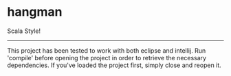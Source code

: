 hangman
=======

Scala Style!

---------------------------------------------
This project has been tested to work with both eclipse and intellij.  Run 'compile' before opening the project in order to retrieve the necessary dependencies.  If you've loaded the project first, simply close and reopen it.
